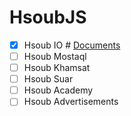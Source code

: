 # HsoubJS
- [x] Hsoub IO # [Documents](https://github.com/runbb/HsoubJS/wiki/Hsoub-IO)
- [ ] Hsoub Mostaql
- [ ] Hsoub Khamsat
- [ ] Hsoub Suar
- [ ] Hsoub Academy
- [ ] Hsoub Advertisements
